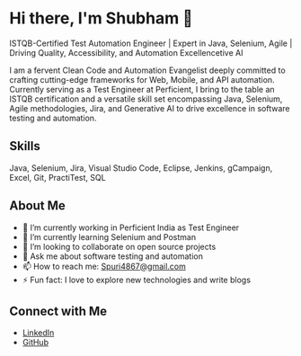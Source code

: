 # Hi there, I'm Shubham 👋

ISTQB-Certified Test Automation Engineer | Expert in Java, Selenium, Agile | Driving Quality, Accessibility, and Automation Excellencetive AI

I am a fervent Clean Code and Automation Evangelist deeply committed to crafting cutting-edge frameworks for Web, Mobile, and API automation. Currently serving as a Test Engineer at Perficient, I bring to the table an ISTQB certification and a versatile skill set encompassing Java, Selenium, Agile methodologies, Jira, and Generative AI to drive excellence in software testing and automation.


## Skills
 Java, Selenium, Jira, Visual Studio Code, Eclipse, Jenkins, gCampaign, Excel, Git, PractiTest, SQL

## About Me
- 🔭 I’m currently working in Perficient India as Test Engineer
- 🌱 I’m currently learning Selenium and Postman
- 👯 I’m looking to collaborate on open source projects
- 💬 Ask me about software testing and automation
- 📫 How to reach me: Spuri4867@gmail.com
- ⚡ Fun fact: I love to explore new technologies and write blogs

## Connect with Me
- [LinkedIn](https://github.com/ShubhamPuri-SDET)
- [GitHub](https://github.com/shubham-puri07)
